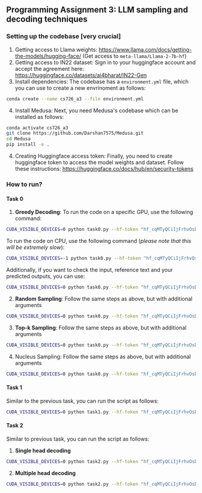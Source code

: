 ## Programming Assignment 3: LLM sampling and decoding techniques

### Setting up the codebase [very crucial]
1. Getting access to Llama weights: https://www.llama.com/docs/getting-the-models/hugging-face/ (Get access to `meta-llama/Llama-2-7b-hf`)
2. Getting access to IN22 dataset: Sign in to your huggingface account and accept the agreement here: https://huggingface.co/datasets/ai4bharat/IN22-Gen
3. Install dependencies: The codebase has a `environment.yml` file, which you can use to create a new envrinoment as follows:
```bash 
conda create --name cs726_a3 --file environment.yml
```
4. Install Medusa: Next, you need Medusa's codebase which can be installed as follows:
```bash
conda activate cs726_a3
git clone https://github.com/Darshan7575/Medusa.git
cd Medusa
pip install -e .
```
4. Creating Huggingface access token: Finally, you need to create huggingface token to access the model weights and dataset. Follow these instructions: https://huggingface.co/docs/hub/en/security-tokens


### How to run?
#### Task 0

1. **Greedy Decoding**: To run the code on a specific GPU, use the following command:
```bash
CUDA_VISIBLE_DEVICES=0 python task0.py --hf-token "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" --decoding-strategy "greedy"
```
To run the code on CPU, use the following command (*please note that this will be extremely slow*):
```bash
CUDA_VISIBLE_DEVICES=-1 python task0.py --hf-token "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" --decoding-strategy "greedy"
```
Additionally, if you want to check the input, reference text and your predicted outputs, you can use:
```bash
CUDA_VISIBLE_DEVICES=0 python task0.py --hf-token "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" --decoding-strategy "greedy" --debug true
```

2. **Random Sampling**: Follow the same steps as above, but with additional arguments
```bash
CUDA_VISIBLE_DEVICES=0 python task0.py --hf-token "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" --decoding-strategy "random" --tau <tau value>
```

3. **Top-k Sampling**: Follow the same steps as above, but with additional arguments
```bash
CUDA_VISIBLE_DEVICES=0 python task0.py --hf-token "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" --decoding-strategy "topk" --k <k value>
```

4. Nucleus Sampling: Follow the same steps as above, but with additional arguments
```bash
CUDA_VISIBLE_DEVICES=0 python task0.py --hf-token "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" --decoding-strategy "nucleus" --p <p value>
```

#### Task 1
Similar to the previous task, you can run the script as follows:
```bash
CUDA_VISIBLE_DEVICES=0 python task1.py --hf-token "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" --word_list <path to the word_lists.txt file>
```

#### Task 2
Similar to previous task, you can run the script as follows:
1. **Single head decoding**
```bash 
CUDA_VISIBLE_DEVICES=0 python task2.py --hf-token "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" --decoding-strategy "single-head"
```

2. **Multiple head decoding**
```bash
CUDA_VISIBLE_DEVICES=0 python task2.py --hf-token "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" --decoding-strategy "multi-head" --beam-width <beam width> --use-no-medusa-heads <no of medusa heads to be used>
```